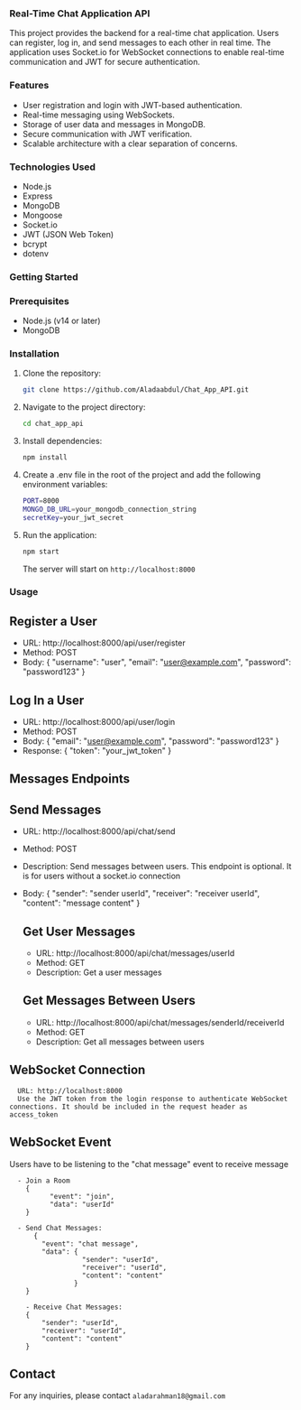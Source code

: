 ### Real-Time Chat Application API

This project provides the backend for a real-time chat application. Users can register, log in, and send messages to each other in real time. 
The application uses Socket.io for WebSocket connections to enable real-time communication and JWT for secure authentication.

### Features

- User registration and login with JWT-based authentication.
- Real-time messaging using WebSockets.
- Storage of user data and messages in MongoDB.
- Secure communication with JWT verification.
- Scalable architecture with a clear separation of concerns.

### Technologies Used

  - Node.js
  - Express
  - MongoDB
  - Mongoose
  - Socket.io
  - JWT (JSON Web Token)
  - bcrypt
  - dotenv

### Getting Started

  ### Prerequisites
  - Node.js (v14 or later)
  - MongoDB

### Installation
  1. Clone the repository:

     ```bash 
     git clone https://github.com/Aladaabdul/Chat_App_API.git
     ```
  2. Navigate to the project directory:

     ```bash
     cd chat_app_api
     ```
  3. Install dependencies:

     ```bash
     npm install
     ```
  4. Create a .env file in the root of the project and add the following environment variables:

     ```bash
     PORT=8000
     MONGO_DB_URL=your_mongodb_connection_string
     secretKey=your_jwt_secret

  5. Run the application:

     ```bash
     npm start
     ```
     The server will start on `http://localhost:8000`

### Usage
  ## Register a User
  - URL: http://localhost:8000/api/user/register
  - Method: POST
  - Body:
    {
          "username": "user",
          "email": "user@example.com",
          "password": "password123"
    }

  ## Log In a User
  - URL: http://localhost:8000/api/user/login
  - Method: POST
  - Body:
    {
          "email": "user@example.com",
          "password": "password123"
    }
  - Response:
    {
          "token": "your_jwt_token"
    }

## Messages Endpoints
  ## Send Messages
  - URL: http://localhost:8000/api/chat/send
  - Method: POST
  - Description: Send messages between users. This endpoint is optional. It is for users without a socket.io connection
  - Body:
    {
          "sender": "sender userId",
          "receiver": "receiver userId",
          "content": "message content"
    }

    ## Get User Messages
      - URL: http://localhost:8000/api/chat/messages/userId
      - Method: GET
      - Description: Get a user messages

    ## Get Messages Between Users
      - URL: http://localhost:8000/api/chat/messages/senderId/receiverId
      - Method: GET
      - Description: Get all messages between users

## WebSocket Connection

      URL: http://localhost:8000
      Use the JWT token from the login response to authenticate WebSocket connections. It should be included in the request header as access_token

## WebSocket Event
  Users have to be listening to the "chat message" event to receive message

      - Join a Room
        {
    	      "event": "join",
    	      "data": "userId"
        }

      - Send Chat Messages:
	      {
            "event": "chat message",
            "data": {
                      "sender": "userId",
                      "receiver": "userId",
                      "content": "content"
                    }
        }

        - Receive Chat Messages: 
        {
            "sender": "userId",
            "receiver": "userId",
            "content": "content"
        }

## Contact

For any inquiries, please contact `aladarahman18@gmail.com`
